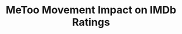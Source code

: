 ---
title: "MeToo Movement Impact on IMDb Ratings"
year: "2023"
description: "This project analyzes the impact of the MeToo movement on IMDb ratings by comparing changes in ratings for productions associated with individuals accused of sexual misconduct before and after 2017."
image: "/assets/project/MeToo Movement Impact on IMDb Ratings.gif"
projectUrl: "https://github.com/shreyashguptas/MeToo-Movement-Impact-on-IMDb-ratings"
technologies: ["Data Analysis", "Social Impact", "Python"]
--- 